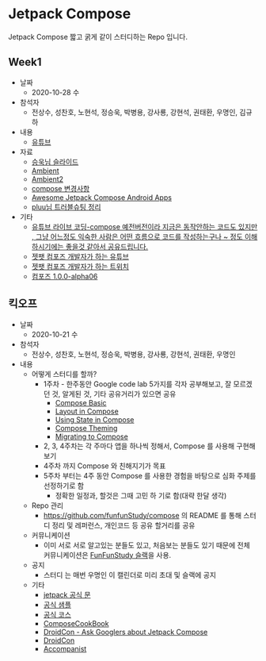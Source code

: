 # Jetpack Compose

Jetpack Compose 짧고 굵게 같이 스터디하는 Repo 입니다.

## Week1
* 날짜
  * 2020-10-28 수
* 참석자
  * 전상수, 성찬호, 노현석, 정승욱, 박병용, 강사룡, 강현석, 권태환, 우명인, 김규하
* 내용
  * [유튜브](https://youtu.be/VvGVoQrFkrM)
* 자료
  * [승욱님 슬라이드](https://docs.google.com/presentation/d/14cN2o7UcBSRHDyEQ3lsHgeHZzJywvF3wZlawPJa7W5c/edit?usp=sharing)
  * [Ambient](https://developer.android.com/reference/kotlin/androidx/compose/runtime/Ambient)
  * [Ambient2](https://developer.android.com/reference/kotlin/androidx/compose/ui/platform/package-summary)
  * [compose 변경사항](https://android-review.googlesource.com/c/platform/frameworks/support/+/1453857)
  * [Awesome Jetpack Compose Android Apps](https://github.com/androiddevnotes/awesome-jetpack-compose-android-apps)
  * [pluu님 트러블슈팅 정리](http://pluu.github.io/blog/android/2020/10/28/jetpack-compose/)
* 기타
  * [유튜브 라이브 코딩-compose 예전버전이라 지금은 동작안하는 코드도 있지만 , 그냥 어느정도 익숙한 사람은 어떤 흐름으로 코드를 작성하는구나 ~ 정도 이해하시기에는 좋을것 같아서 공유드립니다.](https://www.youtube.com/watch?v=GqIXGjXu-xE)
  * [젯팻 컴포즈 개발자가 하는 유튜브](https://www.youtube.com/c/LelandRichardsonDev/videos)
  * [젯팻 컴포즈 개발자가 하는 트위치](https://www.twitch.tv/intelligibabble)
  * [컴포즈 1.0.0-alpha06](https://developer.android.com/jetpack/androidx/versions/all-channel#october_28_2020)

## 킥오프
* 날짜
  * 2020-10-21 수
* 참석자
  * 전상수, 성찬호, 노현석, 정승욱, 박병용, 강사룡, 강현석, 권태환, 우명인
* 내용
  * 어떻게 스터디를 할까?
    * 1주차 - 한주동안 Google code lab 5가지를 각자 공부해보고, 잘 모르겠던 것, 알게된 것, 기타 공유거리가 있으면 공유
      * [Compose Basic](https://developer.android.com/codelabs/jetpack-compose-basics?hl=ko&return=https%3A%2F%2Fdeveloper.android.com%2Fcourses%2Fpathways%2Fcompose%3Fhl%3Dko%23codelab-https%3A%2F%2Fdeveloper.android.com%2Fcodelabs%2Fjetpack-compose-basics#0)
      * [Layout in Compose](https://developer.android.com/codelabs/jetpack-compose-layouts?hl=ko&return=https%3A%2F%2Fdeveloper.android.com%2Fcourses%2Fpathways%2Fcompose%3Fhl%3Dko%23codelab-https%3A%2F%2Fdeveloper.android.com%2Fcodelabs%2Fjetpack-compose-layouts#0)
      * [Using State in Compose](https://developer.android.com/codelabs/jetpack-compose-state?hl=ko&return=https%3A%2F%2Fdeveloper.android.com%2Fcourses%2Fpathways%2Fcompose%3Fhl%3Dko%23codelab-https%3A%2F%2Fdeveloper.android.com%2Fcodelabs%2Fjetpack-compose-state#0)
      * [Compose Theming](https://developer.android.com/codelabs/jetpack-compose-theming?hl=ko&return=https%3A%2F%2Fdeveloper.android.com%2Fcourses%2Fpathways%2Fcompose%3Fhl%3Dko%23codelab-https%3A%2F%2Fdeveloper.android.com%2Fcodelabs%2Fjetpack-compose-theming#0)
      * [Migrating to Compose](https://developer.android.com/codelabs/jetpack-compose-migration?hl=ko&return=https%3A%2F%2Fdeveloper.android.com%2Fcourses%2Fpathways%2Fcompose%3Fhl%3Dko%23codelab-https%3A%2F%2Fdeveloper.android.com%2Fcodelabs%2Fjetpack-compose-migration#0)
    * 2, 3, 4주차는 각 주마다 앱을 하나씩 정해서, Compose 를 사용해 구현해보기
    * 4주차 까지 Compose 와 친해지기가 목표
    * 5주차 부터는 4주 동안 Compose 를 사용한 경험을 바탕으로 심화 주제를 선정하기로 함
      * 정확한 일정과, 할것은 그때 고민 하 기로 함(대략 한달 생각)
  * Repo 관리
    * https://github.com/funfunStudy/compose 의 README 를 통해 스터디 정리 및 레퍼런스, 개인코드 등 공유 할거리를 공유
  * 커뮤니케이션
    * 이미 서로 서로 알고있는 분들도 있고, 처음보는 분들도 있기 때문에 전체 커뮤니케이션은 [FunFunStudy 슬랙](https://funfunstudy.slack.com/archives/C01CR0GRCAH)을 사용.
  * 공지
    * 스터디 는 매번 우명인 이 캘린더로 미리 초대 및 슬랙에 공지
  * 기타
    * [jetpack 공식 문](https://developer.android.com/jetpack/compose)
    * [공식 샘플](https://developer.android.com/jetpack/compose)
    * [공식 코스](https://developer.android.com/courses/pathways/compose)
    * [ComposeCookBook](https://github.com/Gurupreet/ComposeCookBook)
    * [DroidCon - Ask Googlers about Jetpack Compose](https://www.droidcon.com/media-detail?video=470598094)
    * [DroidCon](https://www.droidcon.com/videos?path=droidcon%20EMEA)
    * [Accompanist](https://chrisbanes.github.io/accompanist/)
